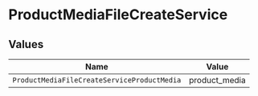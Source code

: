 # ProductMediaFileCreateService


## Values

| Name                                        | Value                                       |
| ------------------------------------------- | ------------------------------------------- |
| `ProductMediaFileCreateServiceProductMedia` | product_media                               |